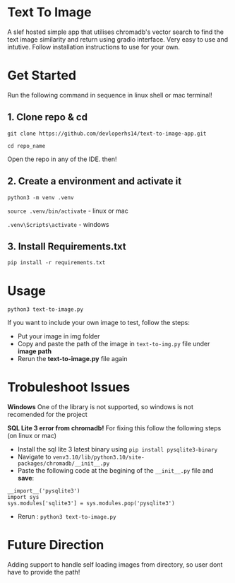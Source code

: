 # Text To Image
A  slef hosted simple app that utilises chromadb's vector search to find the text image similarity and return using gradio interface. Very easy to use and intutive. Follow installation instructions to use for your own.

# Get Started
Run the following command in sequence in linux shell or mac terminal!

## 1. Clone repo & cd

`git clone https://github.com/devloperhs14/text-to-image-app.git`

`cd repo_name`

Open the repo in any of the IDE. then!


## 2. Create a environment and activate it
`python3 -m venv .venv`

`source .venv/bin/activate` - linux or mac

`.venv\Scripts\activate` - windows

## 3. Install Requirements.txt
`pip install -r requirements.txt`

# Usage
`python3 text-to-image.py`

If you want to include your own image to test, follow the steps:
* Put your image in img folder
* Copy and paste the path of the image in `text-to-img.py` file under **image path**
* Rerun the **text-to-image.py** file again

# Trobuleshoot Issues
**Windows** 
One of the library is not supported, so windows is not recomended for the project

**SQL Lite 3 error from chromadb!**
For fixing this follow the following steps (on linux or mac)
* Install the sql lite 3 latest binary using `pip install pysqlite3-binary`
* Navigate to `venv3.10/lib/python3.10/site-packages/chromadb/__init__.py`
* Paste the following code at the begining of the `__init__.py` file and **save**:
```
__import__('pysqlite3')
import sys
sys.modules['sqlite3'] = sys.modules.pop('pysqlite3')
```

* Rerun : `python3 text-to-image.py`

# Future Direction
Adding support to handle self loading images from directory, so user dont have to provide the path!

